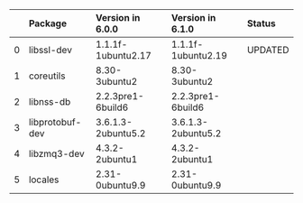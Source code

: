 <!-- markdown-link-check-disable -->

|    | Package         | Version in 6.0.0   | Version in 6.1.0   | Status   |
|---:|:----------------|:-------------------|:-------------------|:---------|
|  0 | libssl-dev      | 1.1.1f-1ubuntu2.17 | 1.1.1f-1ubuntu2.19 | UPDATED  |
|  1 | coreutils       | 8.30-3ubuntu2      | 8.30-3ubuntu2      |          |
|  2 | libnss-db       | 2.2.3pre1-6build6  | 2.2.3pre1-6build6  |          |
|  3 | libprotobuf-dev | 3.6.1.3-2ubuntu5.2 | 3.6.1.3-2ubuntu5.2 |          |
|  4 | libzmq3-dev     | 4.3.2-2ubuntu1     | 4.3.2-2ubuntu1     |          |
|  5 | locales         | 2.31-0ubuntu9.9    | 2.31-0ubuntu9.9    |          |